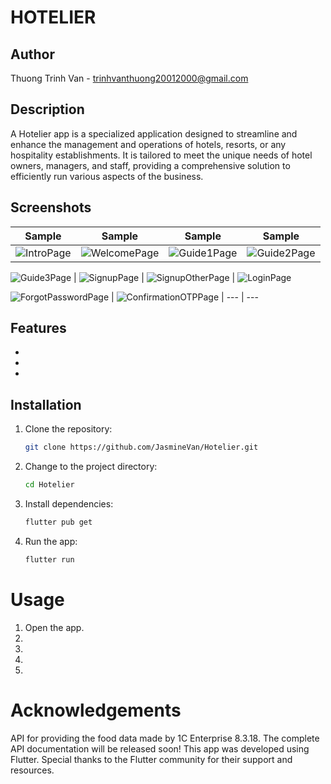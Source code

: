 # HOTELIER

## Author
Thuong Trinh Van - trinhvanthuong20012000@gmail.com

## Description
A Hotelier app is a specialized application designed to streamline and enhance the management and operations of hotels, resorts, or any hospitality establishments. It is tailored to meet the unique needs of hotel owners, managers, and staff, providing a comprehensive solution to efficiently run various aspects of the business.

## Screenshots

Sample | Sample | Sample | Sample
--- | --- | --- | ---
![IntroPage](IntroPage.png) | ![WelcomePage](WelcomePage.png) | ![Guide1Page](Guide1Page.png) | ![Guide2Page](Guide2Page.png)

![Guide3Page](Guide3Page.png) | ![SignupPage](SignupPage.png) | ![SignupOtherPage](SignupOtherPage.png) | ![LoginPage](LoginPage.png) 

![ForgotPasswordPage](ForgotPasswordPage.png) | ![ConfirmationOTPPage](ConfirmationOTPPage.png) | --- | ---

## Features

- 
- 
- 

## Installation

1. Clone the repository:

   ```bash
   git clone https://github.com/JasmineVan/Hotelier.git

2. Change to the project directory:

   ```bash
   cd Hotelier

3. Install dependencies:

   ```bash
   flutter pub get

4. Run the app:

   ```bash
   flutter run

# Usage
1. Open the app.
2. 
3. 
4. 
5. 

# Acknowledgements
API for providing the food data made by 1C Enterprise 8.3.18. 
The complete API documentation will be released soon!
This app was developed using Flutter.
Special thanks to the Flutter community for their support and resources.
